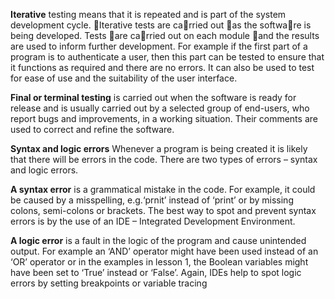 **Iterative** testing means that it is repeated and is part of the system development cycle.
Iterative tests are carried out as the software is being developed. Tests are carried out on each module and the results are used to inform further development.
For example if the first part of a program is to authenticate a user, then this part can be tested to ensure that it functions as required and there are no errors. It can also be used to test for ease of use and the suitability of the user interface.

**Final or terminal testing** is carried out when the software is ready for release and is usually carried out by a selected group of end-users, who report bugs and improvements, in a working situation. Their comments are used to correct and refine the software.

**Syntax and logic errors**
Whenever a program is being created it is likely that there will be errors in the code.
There are two types of errors – syntax and logic errors.

**A syntax error** is a grammatical mistake in the code. For example, it could be caused by a misspelling, e.g.‘prnit’ instead of ‘print’ or by missing colons, semi-colons or brackets.
The best way to spot and prevent syntax errors is by the use of an IDE – Integrated Development Environment.

**A logic error** is a fault in the logic of the program and cause unintended output.
For example an ‘AND’ operator might have been used instead of an ‘OR’ operator or in the examples in lesson 1, the Boolean variables might have been set to ‘True’ instead or ‘False’.
Again, IDEs help to spot logic errors by setting breakpoints or variable tracing